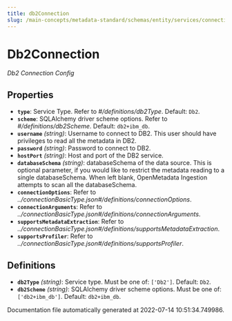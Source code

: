 ```yaml
---
title: db2Connection
slug: /main-concepts/metadata-standard/schemas/entity/services/connections/database/db2connection
---
```


# Db2Connection

*Db2 Connection Config*

## Properties

- **`type`**: Service Type. Refer to *#/definitions/db2Type*. Default: `Db2`.
- **`scheme`**: SQLAlchemy driver scheme options. Refer to *#/definitions/db2Scheme*. Default: `db2+ibm_db`.
- **`username`** *(string)*: Username to connect to DB2. This user should have privileges to read all the metadata in DB2.
- **`password`** *(string)*: Password to connect to DB2.
- **`hostPort`** *(string)*: Host and port of the DB2 service.
- **`databaseSchema`** *(string)*: databaseSchema of the data source. This is optional parameter, if you would like to restrict the metadata reading to a single databaseSchema. When left blank, OpenMetadata Ingestion attempts to scan all the databaseSchema.
- **`connectionOptions`**: Refer to *../connectionBasicType.json#/definitions/connectionOptions*.
- **`connectionArguments`**: Refer to *../connectionBasicType.json#/definitions/connectionArguments*.
- **`supportsMetadataExtraction`**: Refer to *../connectionBasicType.json#/definitions/supportsMetadataExtraction*.
- **`supportsProfiler`**: Refer to *../connectionBasicType.json#/definitions/supportsProfiler*.
## Definitions

- **`db2Type`** *(string)*: Service type. Must be one of: `['Db2']`. Default: `Db2`.
- **`db2Scheme`** *(string)*: SQLAlchemy driver scheme options. Must be one of: `['db2+ibm_db']`. Default: `db2+ibm_db`.


Documentation file automatically generated at 2022-07-14 10:51:34.749986.
